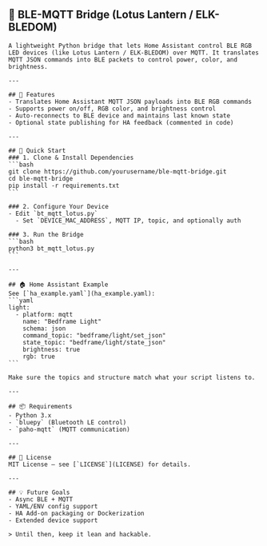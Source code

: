 ## 🌈 BLE-MQTT Bridge (Lotus Lantern / ELK-BLEDOM)

    A lightweight Python bridge that lets Home Assistant control BLE RGB LED devices (like Lotus Lantern / ELK-BLEDOM) over MQTT. It translates MQTT JSON commands into BLE packets to control power, color, and brightness.

    ---

    ## 🔧 Features
    - Translates Home Assistant MQTT JSON payloads into BLE RGB commands
    - Supports power on/off, RGB color, and brightness control
    - Auto-reconnects to BLE device and maintains last known state
    - Optional state publishing for HA feedback (commented in code)

    ---

    ## 🚀 Quick Start
    ### 1. Clone & Install Dependencies
    ```bash
    git clone https://github.com/yourusername/ble-mqtt-bridge.git
    cd ble-mqtt-bridge
    pip install -r requirements.txt
    ```

    ### 2. Configure Your Device
    - Edit `bt_mqtt_lotus.py`
      - Set `DEVICE_MAC_ADDRESS`, MQTT IP, topic, and optionally auth

    ### 3. Run the Bridge
    ```bash
    python3 bt_mqtt_lotus.py
    ```

    ---

    ## 🏠 Home Assistant Example
    See [`ha_example.yaml`](ha_example.yaml):
    ```yaml
    light:
      - platform: mqtt
        name: "Bedframe Light"
        schema: json
        command_topic: "bedframe/light/set_json"
        state_topic: "bedframe/light/state_json"
        brightness: true
        rgb: true
    ```

    Make sure the topics and structure match what your script listens to.

    ---

    ## 📦 Requirements
    - Python 3.x
    - `bluepy` (Bluetooth LE control)
    - `paho-mqtt` (MQTT communication)

    ---

    ## 📄 License
    MIT License — see [`LICENSE`](LICENSE) for details.

    ---

    ## 💡 Future Goals
    - Async BLE + MQTT
    - YAML/ENV config support
    - HA Add-on packaging or Dockerization
    - Extended device support

    > Until then, keep it lean and hackable.
